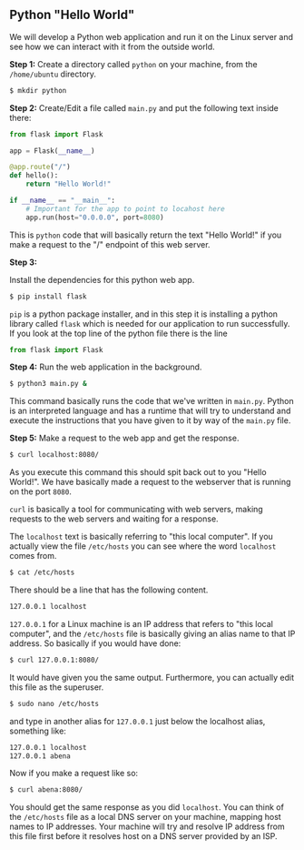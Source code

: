 ## Python "Hello World"

We will develop a Python web application and run it on the Linux server and see how we can interact with it from the outside world.

**Step 1:**
Create a directory called `python` on your machine, from the `/home/ubuntu` directory.

```bash
$ mkdir python
```

**Step 2:**
Create/Edit a file called `main.py` and put the following text inside there:

```python
from flask import Flask

app = Flask(__name__)

@app.route("/")
def hello():
    return "Hello World!"

if __name__ == "__main__":
    # Important for the app to point to locahost here
    app.run(host="0.0.0.0", port=8080)
```

This is `python` code that will basically return the text "Hello World!" if you make a request to the "/" endpoint of this web server.


**Step 3:**

Install the dependencies for this python web app.

```bash
$ pip install flask
```

`pip` is a python package installer, and in this step it is installing a python library called `flask` which is needed for our application to run successfully. If you look at the top line of the python file there is the line

```python
from flask import Flask
```


**Step 4:**
Run the web application in the background.

```bash
$ python3 main.py &
```

This command basically runs the code that we've written in `main.py`. Python is an interpreted language and has a runtime that will try to understand and execute the instructions that you have given to it by way of the `main.py` file.


**Step 5:**
Make a request to the web app and get the response.

```bash
$ curl localhost:8080/
```

As you execute this command this should spit back out to you "Hello World!". We have basically made a request to the webserver that is running on the port `8080`.

`curl` is basically a tool for communicating with web servers, making requests to the web servers and waiting for a response.

The `localhost` text is basically referring to "this local computer". If you actually view the file `/etc/hosts` you can see where the word `localhost` comes from.

```bash
$ cat /etc/hosts
```

There should be a line that has the following content.

```bash
127.0.0.1 localhost
```

`127.0.0.1` for a Linux machine is an IP address that refers to "this local computer", and the `/etc/hosts` file is basically giving an alias name to that IP address. So basically if you would have done:

```bash
$ curl 127.0.0.1:8080/
```

It would have given you the same output. Furthermore, you can actually edit this file as the superuser.

```bash
$ sudo nano /etc/hosts
```

and type in another alias for `127.0.0.1` just below the localhost alias, something like:

```bash
127.0.0.1 localhost
127.0.0.1 abena
```

Now if you make a request like so:

```bash
$ curl abena:8080/
```

You should get the same response as you did `localhost`. You can think of the `/etc/hosts` file as a local DNS server on your machine, mapping host names to IP addresses. Your machine will try and resolve IP address from this file first before it resolves host on a DNS server provided by an ISP.